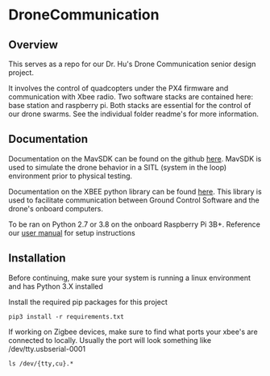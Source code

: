 # DroneCommunication

## Overview
This serves as a repo for our Dr. Hu's Drone Communication senior design project.

It involves the control of quadcopters under the PX4 firmware and communication with Xbee radio. Two software stacks are contained here: base station and raspberry pi. Both stacks are essential for the control of our drone swarms. See the individual folder readme's for more information.

## Documentation
Documentation on the MavSDK can be found on the github [here](https://github.com/mavlink/MAVSDK). MavSDK is used to simulate the drone behavior in a SITL (system in the loop) environment prior to physical testing.

Documentation on the XBEE python library can be found [here](https://xbplib.readthedocs.io/en/latest/getting_started_with_xbee_python_library.html). This library is used to facilitate communication between Ground Control Software and the drone's onboard computers.

To be ran on Python 2.7 or 3.8 on the onboard Raspberry Pi 3B+. Reference our [user manual](https://drive.google.com/drive/u/0/folders/1BpD5cyexIqJkpC1YarY-sfYrys9aw6gL) for setup instructions



## Installation
Before continuing, make sure your system is running a linux environment and has Python 3.X installed

Install the required pip packages for this project 
```
pip3 install -r requirements.txt
````
If working on Zigbee devices, make sure to find what ports your xbee's are connected to locally. Usually the port will look something like /dev/tty.usbserial-0001
```
ls /dev/{tty,cu}.*
```
